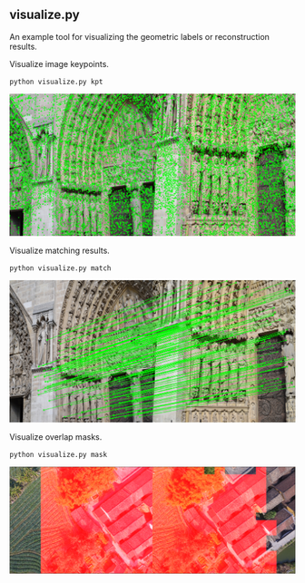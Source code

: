 ## visualize.py

An example tool for visualizing the geometric labels or reconstruction results.

Visualize image keypoints.
```
python visualize.py kpt
```
![Visualization keypoints](../img/example_kpt.png)


Visualize matching results.
```
python visualize.py match
```
![Visualiztion matches](../img/example_match.png)

Visualize overlap masks.
```
python visualize.py mask
```
![Visualiztion masks](../img/example_mask.png)
